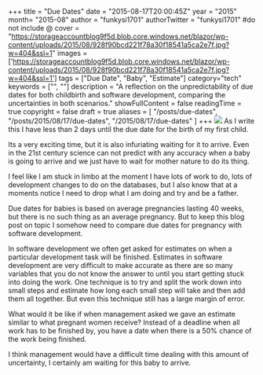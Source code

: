+++
title = "Due Dates"
date = "2015-08-17T20:00:45Z"
year = "2015"
month= "2015-08"
author = "funkysi1701"
authorTwitter = "funkysi1701" #do not include @
cover = "https://storageaccountblog9f5d.blob.core.windows.net/blazor/wp-content/uploads/2015/08/928f90bcd221f78a30f18541a5ca2e7f.jpg?w=404&ssl=1"
images = ['https://storageaccountblog9f5d.blob.core.windows.net/blazor/wp-content/uploads/2015/08/928f90bcd221f78a30f18541a5ca2e7f.jpg?w=404&ssl=1']
tags = ["Due Date", "Baby", "Estimate"]
category="tech"
keywords = ["", ""]
description = "A reflection on the unpredictability of due dates for both childbirth and software development, comparing the uncertainties in both scenarios."
showFullContent = false
readingTime = true
copyright = false
draft = true
aliases = [
    "/posts/due-dates",
    "/posts/2015/08/17/due-dates",
    "/2015/08/17/due-dates"
]
+++
![](https://storageaccountblog9f5d.blob.core.windows.net/blazor/wp-content/uploads/2015/08/928f90bcd221f78a30f18541a5ca2e7f.jpg?w=404&ssl=1)
As I write this I have less than 2 days until the due date for the birth of my first child.

Its a very exciting time, but it is also infuriating waiting for it to arrive. Even in the 21st century science can not predict with any accuracy when a baby is going to arrive and we just have to wait for mother nature to do its thing.

I feel like I am stuck in limbo at the moment I have lots of work to do, lots of development changes to do on the databases, but I also know that at a moments notice I need to drop what I am doing and try and be a father.

Due dates for babies is based on average pregnancies lasting 40 weeks, but there is no such thing as an average pregnancy. But to keep this blog post on topic I somehow need to compare due dates for pregnancy with software development.

In software development we often get asked for estimates on when a particular development task will be finished. Estimates in software development are very difficult to make accurate as there are so many variables that you do not know the answer to until you start getting stuck into doing the work. One technique is to try and split the work down into small steps and estimate how long each small step will take and then add them all together. But even this technique still has a large margin of error.

What would it be like if when management asked we gave an estimate similar to what pregnant women receive? Instead of a deadline when all work has to be finished by, you have a date when there is a 50% chance of the work being finished.

I think management would have a difficult time dealing with this amount of uncertainty, I certainly am waiting for this baby to arrive.